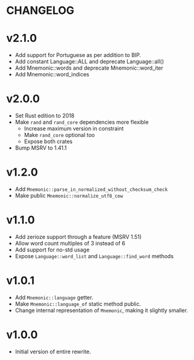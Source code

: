 CHANGELOG
=========

# v2.1.0

- Add support for Portuguese as per addition to BIP.
- Add constant Language::ALL and deprecate Language::all()
- Add Mnemonic::words and deprecate Mnemonic::word_iter
- Add Mnemonic::word_indices

# v2.0.0

- Set Rust edition to 2018
- Make `rand` and `rand_core` dependencies more flexible
  - Increase maximum version in constraint
  - Make `rand_core` optional too
  - Expose both crates
- Bump MSRV to 1.41.1

# v1.2.0

- Add `Mnemonic::parse_in_normalized_without_checksum_check`
- Make public `Mnemonic::normalize_utf8_cow`

# v1.1.0

- Add zerioze support through a feature (MSRV 1.51)
- Allow word count multiples of 3 instead of 6
- Add support for no-std usage
- Expose `Language::word_list` and `Language::find_word` methods

# v1.0.1

- Add `Mnemonic::language` getter.
- Make `Mnemonic::language_of` static method public.
- Change internal representation of `Mnemonic`, making it slightly smaller.

# v1.0.0

- Initial version of entire rewrite.
